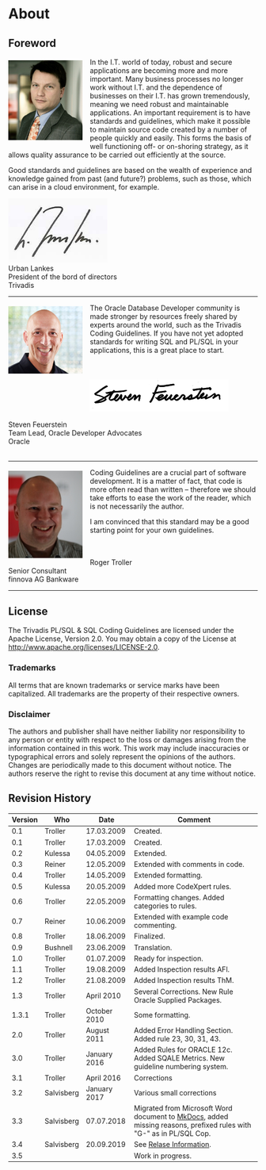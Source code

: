 # About

## Foreword
<img src="images/urban-lankes.png" style="padding-top:5px; padding-right:15px; padding-bottom:15px; padding-left:0px;" title="Urban Lankes" align="left" width="150px"/>
In the I.T. world of today, robust and secure applications are becoming more and more important. Many business processes no longer work without I.T. and the dependence of businesses on their I.T. has grown tremendously, meaning we need robust and maintainable applications. An important requirement is to have standards and guidelines, which make it possible to maintain source code created by a number of people quickly and easily. This forms the basis of well functioning off- or on-shoring strategy, as it allows quality assurance to be carried out efficiently at the source. 

Good standards and guidelines are based on the wealth of experience and knowledge gained from past (and future?) problems, such as those, which can arise in a cloud environment, for example.<br/>

<img src="images/urban-lankes-signature.png" title="Urban Lankes" width="200px"/><br/>
Urban Lankes<br/>
President of the bord of directors<br/>
Trivadis<br/>

***

<img src="images/steven-feuerstein.png" style="padding-top:5px; padding-right:15px; padding-bottom:15px; padding-left:0px;" title="Steven Feuerstein" align="left" width="150px"/>
The Oracle Database Developer community is made stronger by resources freely shared by experts around the world, such as the Trivadis Coding Guidelines. If you have not yet adopted standards for writing SQL and PL/SQL in your applications, this is a great place to start.<br/><br/><br/><br/>

<img src="images/steven-feuerstein-signature.png" title="Steven Feuerstein" width="280px"/>

Steven Feuerstein<br/>
Team Lead, Oracle Developer Advocates<br/>
Oracle<br/><br/>

***

<img src="images/roger-troller.png" style="padding-top:5px; padding-right:15px; padding-bottom:15px; padding-left:0px;" title="Roger Troller" align="left" width="150px"/>Coding Guidelines are a crucial part of software development. It is a matter of fact, that code is more often read than written – therefore we should take efforts to ease the work of the reader, which is not necessarily the author.

I am convinced that this standard may be a good starting point for your own guidelines.<br/><br/><br/>

Roger Troller<br/>
Senior Consultant<br/>
finnova AG Bankware<br/>

***

## License

The Trivadis PL/SQL &amp; SQL Coding Guidelines are licensed under the Apache License, Version 2.0. You may obtain a copy of the License at <http://www.apache.org/licenses/LICENSE-2.0>.

### Trademarks

All terms that are known trademarks or service marks have been capitalized. All trademarks are the property of their respective owners.

### Disclaimer

The authors and publisher shall have neither liability nor responsibility to any person or entity with respect to the loss or damages arising from the information contained in this work. This work may include inaccuracies or typographical errors and solely represent the opinions of the authors. Changes are periodically made to this document without notice. The authors reserve the right to revise this document at any time without notice.

## Revision History

Version | Who         | Date         | Comment
--------|-------------|--------------|--------
0.1     | Troller     | 17.03.2009   | Created.
0.1     | Troller     | 17.03.2009   | Created.
0.2     | Kulessa     | 04.05.2009   | Extended.
0.3     | Reiner      | 12.05.2009   | Extended with comments in code.
0.4     | Troller     | 14.05.2009   | Extended formatting.
0.5     | Kulessa     | 20.05.2009   | Added more CodeXpert rules.
0.6     | Troller     | 22.05.2009   | Formatting changes. Added categories to rules.
0.7     | Reiner      | 10.06.2009   | Extended with example code commenting.
0.8     | Troller     | 18.06.2009   | Finalized.
0.9     | Bushnell    | 23.06.2009   | Translation.
1.0     | Troller     | 01.07.2009   | Ready for inspection.
1.1     | Troller     | 19.08.2009   | Added Inspection results AFl.
1.2     | Troller     | 21.08.2009   | Added Inspection results ThM.
1.3     | Troller     | April 2010   | Several Corrections. New Rule Oracle Supplied Packages.
1.3.1   | Troller     | October 2010 | Some formatting.
2.0     | Troller     | August 2011  | Added Error Handling Section. Added rule 23, 30, 31, 43.
3.0     | Troller     | January 2016 | Added Rules for ORACLE 12c. Added SQALE Metrics. New guideline numbering system.
3.1     | Troller     | April 2016   | Corrections
3.2     | Salvisberg  | January 2017 | Various small corrections
3.3     | Salvisberg  | 07.07.2018   | Migrated from Microsoft Word document to [MkDocs](https://www.mkdocs.org/), added missing reasons, prefixed rules with "G-" as in PL/SQL Cop.
3.4     | Salvisberg  | 20.09.2019   | See [Relase Information](https://github.com/Trivadis/plsql-and-sql-coding-guidelines/releases/tag/v3.4).
3.5     |             |              | Work in progress.
